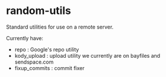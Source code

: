 random-utils
============

Standard utilities for use on a remote server.

Currently have:
* repo            : Google's repo utility
* kody_upload     : upload utility
                    we currently are on bayfiles and sendspace.com
* fixup_commits   : commit fixer
